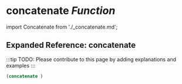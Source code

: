 # **concatenate** *Function*

import Concatenate from './_concatenate.md';

<Concatenate />

## Expanded Reference: concatenate

:::tip
TODO: Please contribute to this page by adding explanations and examples
:::

```lisp
(concatenate )
```

